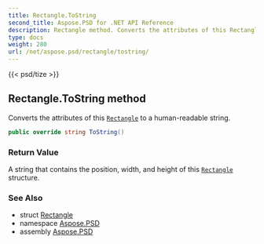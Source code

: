 ```yaml
---
title: Rectangle.ToString
second_title: Aspose.PSD for .NET API Reference
description: Rectangle method. Converts the attributes of this Rectangle to a humanreadable string
type: docs
weight: 280
url: /net/aspose.psd/rectangle/tostring/
---
```

{{< psd/tize >}}
## Rectangle.ToString method

Converts the attributes of this [`Rectangle`](../) to a human-readable string.

```csharp
public override string ToString()
```

### Return Value

A string that contains the position, width, and height of this [`Rectangle`](../) structure.

### See Also

* struct [Rectangle](../)
* namespace [Aspose.PSD](../../../aspose.psd/)
* assembly [Aspose.PSD](../../../)


